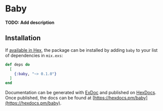 # Baby

**TODO: Add description**

## Installation

If [available in Hex](https://hex.pm/docs/publish), the package can be installed
by adding `baby` to your list of dependencies in `mix.exs`:

```elixir
def deps do
  [
    {:baby, "~> 0.1.0"}
  ]
end
```

Documentation can be generated with [ExDoc](https://github.com/elixir-lang/ex_doc)
and published on [HexDocs](https://hexdocs.pm). Once published, the docs can
be found at [https://hexdocs.pm/baby](https://hexdocs.pm/baby).

